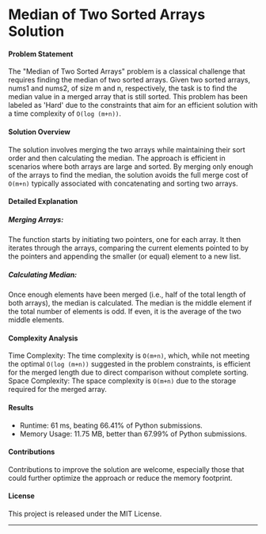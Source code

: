 # Median of Two Sorted Arrays Solution
#### Problem Statement
The "Median of Two Sorted Arrays" problem is a classical challenge that requires finding the median of two sorted arrays. Given two sorted arrays, nums1 and nums2, of size m and n, respectively, the task is to find the median value in a merged array that is still sorted. This problem has been labeled as 'Hard' due to the constraints that aim for an efficient solution with a time complexity of `O(log (m+n))`.

#### Solution Overview
The solution involves merging the two arrays while maintaining their sort order and then calculating the median. The approach is efficient in scenarios where both arrays are large and sorted. By merging only enough of the arrays to find the median, the solution avoids the full merge cost of `O(m+n)` typically associated with concatenating and sorting two arrays.

#### Detailed Explanation
##### Merging Arrays:
The function starts by initiating two pointers, one for each array. It then iterates through the arrays, comparing the current elements pointed to by the pointers and appending the smaller (or equal) element to a new list.
##### Calculating Median:
Once enough elements have been merged (i.e., half of the total length of both arrays), the median is calculated. The median is the middle element if the total number of elements is odd. If even, it is the average of the two middle elements.

#### Complexity Analysis
Time Complexity: The time complexity is `O(m+n)`, which, while not meeting the optimal `O(log (m+n))` suggested in the problem constraints, is efficient for the merged length due to direct comparison without complete sorting.
Space Complexity: The space complexity is `O(m+n)` due to the storage required for the merged array.

#### Results
* Runtime: 61 ms, beating 66.41% of Python submissions.
* Memory Usage: 11.75 MB, better than 67.99% of Python submissions.

#### Contributions
Contributions to improve the solution are welcome, especially those that could further optimize the approach or reduce the memory footprint.

#### License
This project is released under the MIT License.

---
